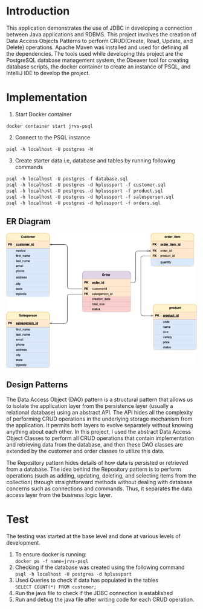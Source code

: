 # Introduction
This application demonstrates the use of JDBC in developing a connection between Java applications and RDBMS. This project involves the creation of Data Access Objects Patterns to perform CRUD(Create, Read, Update, and Delete) operations. Apache Maven was installed and used for defining all the dependencies. The tools used while developing this project are the PostgreSQL database management system, the Dbeaver tool for creating database scripts, the docker container to create an instance of PSQL, and IntelliJ IDE to develop the project.<br>

# Implementation
1. Start Docker container<br>
```
docker container start jrvs-psql
```
2. Connect to the PSQL instance <br>
```
psql -h localhost -U postgres -W
```
3. Create starter data i.e, database and tables by running following commands<br>
```
psql -h localhost -U postgres -f database.sql
psql -h localhost -U postgres -d hplussport -f customer.sql
psql -h localhost -U postgres -d hplussport -f product.sql
psql -h localhost -U postgres -d hplussport -f salesperson.sql
psql -h localhost -U postgres -d hplussport -f orders.sql
```
## ER Diagram

![ER.png](src%2Fmain%2Fresources%2Fassets%2FER.png)
## Design Patterns
<p>The Data Access Object (DAO) pattern is a structural pattern that allows us to isolate the application layer from the persistence layer (usually a relational database) using an abstract API. The API hides all the complexity of performing CRUD operations in the underlying storage mechanism from the application. It permits both layers to evolve separately without knowing anything about each other. In this project, I used the abstract Data Access Object Classes to perform all CRUD operations that contain implementation and retrieving data from the database, and then these DAO classes are extended by the customer and order classes to utilize this data.</p>
<p>The Repository pattern hides details of how data is persisted or retrieved from a database. The idea behind the Repository pattern is to perform operations (such as adding, updating, deleting, and selecting items from the collection)  through straightforward methods without dealing with database concerns such as connections and commands. Thus, it separates the data access layer from the business logic layer.</p>

# Test
The testing was started at the base level and done at various levels of development.
1. To ensure docker is running:<br>
  ```docker ps -f name=jrvs-psql```
2. Checking if the database was created using the following command<br>
```psql -h localhost -U postgres -d hplussport```
3. Used Queries to check if data has populated in the tables<br>
```SELECT COUNT(*) FROM customer;```
4. Run the java file to check if the JDBC connection is established<br>
5. Run and debug the java file after writing code for each CRUD operation.


